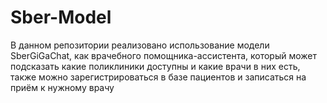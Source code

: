 # Sber-Model
В данном репозитории реализовано использование модели SberGiGaChat, как врачебного помощника-ассистента, который может подсказать какие поликлиники доступны и какие врачи в них есть, также можно зарегистрироваться в базе пациентов и записаться на приём к нужному врачу 
